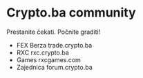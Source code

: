 # Crypto.ba community
Prestanite čekati. Počnite graditi!
- FEX Berza
trade.crypto.ba
- RXC
rxc.crypto.ba
- Games
rxcgames.com
- Zajednica
forum.crypto.ba

